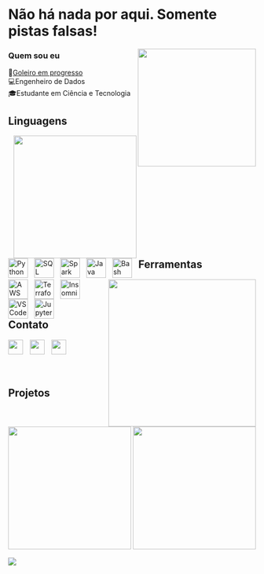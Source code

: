 # **Não há nada por aqui. Somente pistas falsas!**

<img min-width="100px" max-width="240px" width="240px" align="right" src="https://sites.unicentro.br/wp/petfisica/files/2017/09/Imagem-02.jpg" />

### **Quem sou eu**

🧤<a href="https://goleiro.app/banes">Goleiro em progresso </a> 
<br>💻Engenheiro de Dados
<br>🎓Estudante em Ciência e Tecnologia

## Linguagens
<a><img min-width="100px" max-width="400px" width="250px" align="right" src="https://github-readme-stats.vercel.app/api/top-langs/?username=banesfeh&layout=compact&hide_border=true?username=banesfeh&hide_border=true&show_icons=true&title_color=783c00&text_color=af552e&icon_color=783c00&bg_color=f8efd4&cache_seconds=2300" /></a>  
<a><img alt="Python" align="left" align="left" width="40px" style="padding-right:10px;" src="https://cdn.jsdelivr.net/gh/devicons/devicon@latest/icons/python/python-original-wordmark.svg"></a>
<a><img alt="SQL" align="left" width="40px" style="padding-right:10px;" src="https://cdn.jsdelivr.net/gh/devicons/devicon@latest/icons/azuresqldatabase/azuresqldatabase-original.svg"/></a>
<a><img alt="Spark" align="left" width="40px" style="padding-right:10px;" src="https://cdn.jsdelivr.net/gh/devicons/devicon@latest/icons/apachespark/apachespark-original-wordmark.svg" /></a>
<a><img alt="Java" align="left" width="40px" style="padding-right:10px;" src="https://cdn.jsdelivr.net/gh/devicons/devicon@latest/icons/java/java-original-wordmark.svg"/></a>
<a><img alt="Bash" align="left" width="40px" style="padding-right:10px;" src="https://cdn.jsdelivr.net/gh/devicons/devicon@latest/icons/bash/bash-plain.svg"/></a> <br> <br> <br>

## Ferramentas
<a><img min-width="100px" max-width="400px" width="300px" align="right" src="https://github-readme-stats.vercel.app/api?username=banesfeh&layout=compact&hide_border=true?username=banesfeh&hide_border=true&show_icons=true&title_color=783c00&text_color=af552e&icon_color=783c00&bg_color=f8efd4&cache_seconds=2300" /></a>
<a><img alt="AWS" align="left" width="40px" style="padding-right:10px;" src="https://cdn.jsdelivr.net/gh/devicons/devicon@latest/icons/amazonwebservices/amazonwebservices-plain-wordmark.svg"></a>
<a><img alt="Terraform" align="left" width="40px" style="padding-right:10px;" src="https://cdn.jsdelivr.net/gh/devicons/devicon@latest/icons/terraform/terraform-original-wordmark.svg" /></a>
<a><img alt="Insomnia" align="left" width="40px" style="padding-right:10px;" src="https://cdn.jsdelivr.net/gh/devicons/devicon@latest/icons/insomnia/insomnia-original-wordmark.svg"/></a>
<a><img alt="VSCode" align="left" width="40px" style="padding-right:10px;" src="https://cdn.jsdelivr.net/gh/devicons/devicon@latest/icons/githubcodespaces/githubcodespaces-original.svg" /></a>
<a><img alt="Jupyter" align="left" width="40px" style="padding-right:10px;" src="https://cdn.jsdelivr.net/gh/devicons/devicon@latest/icons/jupyter/jupyter-original-wordmark.svg"/></a> <br> <br> <br>

## Contato
<a href="https://www.linkedin.com/in/felipebanes"><img  width="30px" style="padding-right:10px;" src="https://cdn.jsdelivr.net/gh/devicons/devicon@latest/icons/linkedin/linkedin-original.svg" /></a> 
<a href="https://t.me/banesfe"><img  width="30px" style="padding-right:10px;" src="https://devicons.railway.app/telegram.svg" /></a>
<a href="https://www.kaggle.com/felipebanes"><img  width="30px" style="padding-right:10px;" src="https://cdn.jsdelivr.net/gh/devicons/devicon@latest/icons/kaggle/kaggle-original-wordmark.svg" /></a> <br> <br> <br>


## Projetos

<img width="250px" src="https://denvercoder1-github-readme-stats.vercel.app/api/pin/?username=banesfeh&repo=MonteCarloCassino&layout=compact&hide_border=true?username=banesfeh&hide_border=true&show_icons=true&title_color=783c00&text_color=af552e&icon_color=783c00&bg_color=f8efd4&cache_seconds=2300"/>
<img width="250px" src="https://denvercoder1-github-readme-stats.vercel.app/api/pin/?username=banesfeh&repo=Utilitarios&layout=compact&hide_border=true?username=banesfeh&hide_border=true&show_icons=true&title_color=783c00&text_color=af552e&icon_color=783c00&bg_color=f8efd4&cache_seconds=2300"/> <br>

</center>

![](https://komarev.com/ghpvc/?username=banesfeh&color=blue&style=flat)
